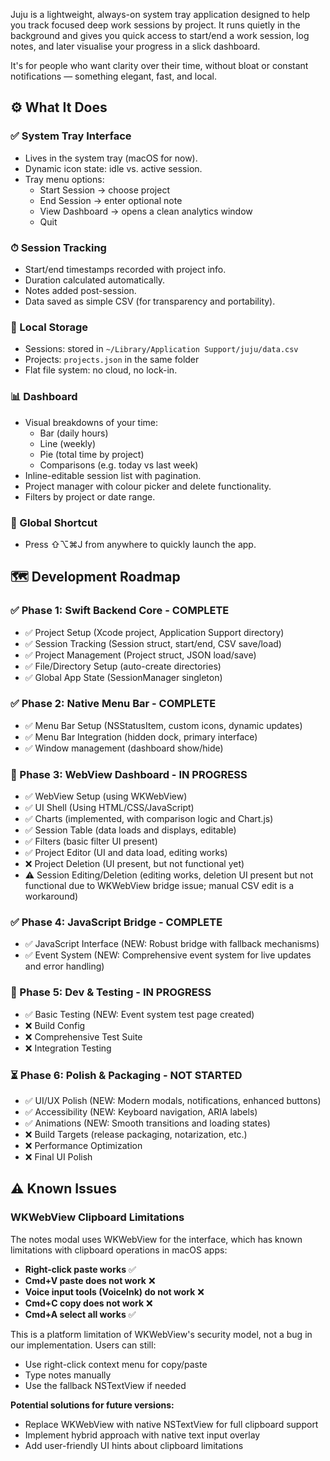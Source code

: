 Juju is a lightweight, always-on system tray application designed to help you track focused deep work sessions by project. It runs quietly in the background and gives you quick access to start/end a work session, log notes, and later visualise your progress in a slick dashboard.

It's for people who want clarity over their time, without bloat or constant notifications — something elegant, fast, and local.

## ⚙️ What It Does

### ✅ System Tray Interface
- Lives in the system tray (macOS for now).
- Dynamic icon state: idle vs. active session.
- Tray menu options:
    - Start Session → choose project
    - End Session → enter optional note
    - View Dashboard → opens a clean analytics window
    - Quit

### ⏱ Session Tracking
- Start/end timestamps recorded with project info.
- Duration calculated automatically.
- Notes added post-session.
- Data saved as simple CSV (for transparency and portability).

### 📁 Local Storage
- Sessions: stored in `~/Library/Application Support/juju/data.csv`
- Projects: `projects.json` in the same folder
- Flat file system: no cloud, no lock-in.

### 📊 Dashboard
- Visual breakdowns of your time:
    - Bar (daily hours)
    - Line (weekly)
    - Pie (total time by project)
    - Comparisons (e.g. today vs last week)
- Inline-editable session list with pagination.
- Project manager with colour picker and delete functionality.
- Filters by project or date range.

### 🔑 Global Shortcut
- Press ⇧⌥⌘J from anywhere to quickly launch the app.

## 🗺️ Development Roadmap

### ✅ Phase 1: Swift Backend Core - COMPLETE
- ✅ Project Setup (Xcode project, Application Support directory)
- ✅ Session Tracking (Session struct, start/end, CSV save/load)
- ✅ Project Management (Project struct, JSON load/save)
- ✅ File/Directory Setup (auto-create directories)
- ✅ Global App State (SessionManager singleton)

### ✅ Phase 2: Native Menu Bar - COMPLETE
- ✅ Menu Bar Setup (NSStatusItem, custom icons, dynamic updates)
- ✅ Menu Bar Integration (hidden dock, primary interface)
- ✅ Window management (dashboard show/hide)

### 🔄 Phase 3: WebView Dashboard - IN PROGRESS
- ✅ WebView Setup (using WKWebView)
- ✅ UI Shell (Using HTML/CSS/JavaScript)
- ✅ Charts (implemented, with comparison logic and Chart.js)
- ✅ Session Table (data loads and displays, editable)
- ✅ Filters (basic filter UI present)
- ✅ Project Editor (UI and data load, editing works)
- ❌ Project Deletion (UI present, but not functional yet)
- ⚠️ Session Editing/Deletion (editing works, deletion UI present but not functional due to WKWebView bridge issue; manual CSV edit is a workaround)

### ✅ Phase 4: JavaScript Bridge - COMPLETE
- ✅ JavaScript Interface (NEW: Robust bridge with fallback mechanisms)
- ✅ Event System (NEW: Comprehensive event system for live updates and error handling)

### 🔄 Phase 5: Dev & Testing - IN PROGRESS
- ✅ Basic Testing (NEW: Event system test page created)
- ❌ Build Config
- ❌ Comprehensive Test Suite
- ❌ Integration Testing

### ⏳ Phase 6: Polish & Packaging - NOT STARTED
- ✅ UI/UX Polish (NEW: Modern modals, notifications, enhanced buttons)
- ✅ Accessibility (NEW: Keyboard navigation, ARIA labels)
- ✅ Animations (NEW: Smooth transitions and loading states)
- ❌ Build Targets (release packaging, notarization, etc.)
- ❌ Performance Optimization
- ❌ Final UI Polish

## ⚠️ Known Issues

### WKWebView Clipboard Limitations
The notes modal uses WKWebView for the interface, which has known limitations with clipboard operations in macOS apps:

- **Right-click paste works** ✅
- **Cmd+V paste does not work** ❌
- **Voice input tools (VoiceInk) do not work** ❌
- **Cmd+C copy does not work** ❌
- **Cmd+A select all works** ✅

This is a platform limitation of WKWebView's security model, not a bug in our implementation. Users can still:
- Use right-click context menu for copy/paste
- Type notes manually
- Use the fallback NSTextView if needed

**Potential solutions for future versions:**
- Replace WKWebView with native NSTextView for full clipboard support
- Implement hybrid approach with native text input overlay
- Add user-friendly UI hints about clipboard limitations